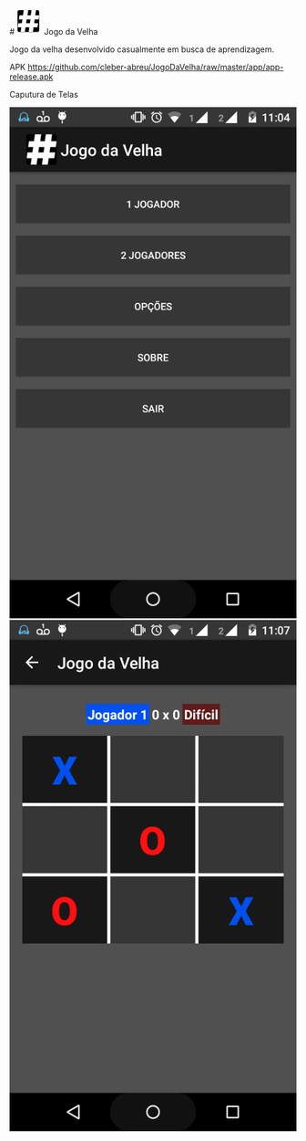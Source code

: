 #![icone](https://raw.githubusercontent.com/cleber-abreu/JogoDaVelha/master/app/src/main/res/mipmap-mdpi/ic_launcher.png) Jogo da Velha

Jogo da velha desenvolvido casualmente em busca de aprendizagem.

APK
https://github.com/cleber-abreu/JogoDaVelha/raw/master/app/app-release.apk


Caputura de Telas

![Imagem de captura de tela](https://raw.githubusercontent.com/cleber-abreu/JogoDaVelha/master/ScreenShots/SC-2016-02-03-110625.png) ![Imagem de captura de tela](https://raw.githubusercontent.com/cleber-abreu/JogoDaVelha/master/ScreenShots/SC-2016-02-03-110745.png)
